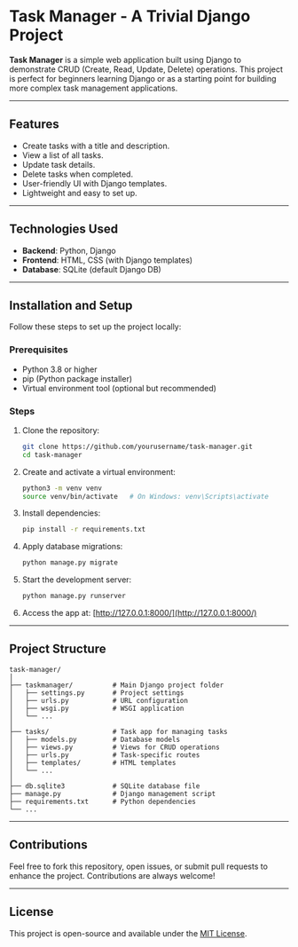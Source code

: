 # Task Manager - A Trivial Django Project

**Task Manager** is a simple web application built using Django to demonstrate CRUD (Create, Read, Update, Delete) operations. This project is perfect for beginners learning Django or as a starting point for building more complex task management applications.

---

## Features

- Create tasks with a title and description.
- View a list of all tasks.
- Update task details.
- Delete tasks when completed.
- User-friendly UI with Django templates.
- Lightweight and easy to set up.

---

## Technologies Used

- **Backend**: Python, Django
- **Frontend**: HTML, CSS (with Django templates)
- **Database**: SQLite (default Django DB)

---

## Installation and Setup

Follow these steps to set up the project locally:

### Prerequisites
- Python 3.8 or higher
- pip (Python package installer)
- Virtual environment tool (optional but recommended)

### Steps

1. Clone the repository:
   ```bash
   git clone https://github.com/yourusername/task-manager.git
   cd task-manager
   ```

2. Create and activate a virtual environment:
   ```bash
   python3 -m venv venv
   source venv/bin/activate   # On Windows: venv\Scripts\activate
   ```

3. Install dependencies:
   ```bash
   pip install -r requirements.txt
   ```

4. Apply database migrations:
   ```bash
   python manage.py migrate
   ```

5. Start the development server:
   ```bash
   python manage.py runserver
   ```

6. Access the app at: [http://127.0.0.1:8000/](http://127.0.0.1:8000/)

---

## Project Structure

```
task-manager/
│
├── taskmanager/          # Main Django project folder
│   ├── settings.py       # Project settings
│   ├── urls.py           # URL configuration
│   ├── wsgi.py           # WSGI application
│   └── ...
│
├── tasks/                # Task app for managing tasks
│   ├── models.py         # Database models
│   ├── views.py          # Views for CRUD operations
│   ├── urls.py           # Task-specific routes
│   ├── templates/        # HTML templates
│   └── ...
│
├── db.sqlite3            # SQLite database file
├── manage.py             # Django management script
├── requirements.txt      # Python dependencies
└── ...
```

---

## Contributions

Feel free to fork this repository, open issues, or submit pull requests to enhance the project. Contributions are always welcome!

---

## License

This project is open-source and available under the [MIT License](LICENSE).
